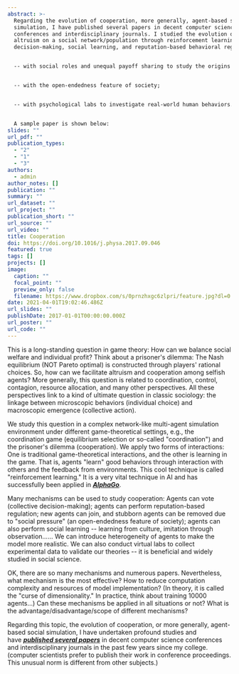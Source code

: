 ```yaml
---
abstract: >-
  Regarding the evolution of cooperation, more generally, agent-based social
  simulation, I have published several papers in decent computer science
  conferences and interdisciplinary journals. I studied the evolution of
  altruism on a social network/population through reinforcement learning, group
  decision-making, social learning, and reputation-based behavioral regulation:


  -- with social roles and unequal payoff sharing to study the origins of inequality;


  -- with the open-endedness feature of society;


  -- with psychological labs to investigate real-world human behaviors.


  A sample paper is shown below:
slides: ""
url_pdf: ""
publication_types:
  - "2"
  - "1"
  - "3"
authors:
  - admin
author_notes: []
publication: ""
summary: ""
url_dataset: ""
url_project: ""
publication_short: ""
url_source: ""
url_video: ""
title: Cooperation
doi: https://doi.org/10.1016/j.physa.2017.09.046
featured: true
tags: []
projects: []
image:
  caption: ""
  focal_point: ""
  preview_only: false
  filename: https://www.dropbox.com/s/0prnzhxgc6zlpri/feature.jpg?dl=0
date: 2021-04-01T19:02:46.486Z
url_slides: ""
publishDate: 2017-01-01T00:00:00.000Z
url_poster: ""
url_code: ""
---
```

This is a long-standing question in game theory: How can we balance social welfare and individual profit? Think about a prisoner's dilemma: The Nash equilibrium (NOT Pareto optimal) is constructed through players' rational choices. So, how can we facilitate altruism and cooperation among selfish agents? More generally, this question is related to coordination, control, contagion, resource allocation, and many other perspectives. All these perspectives link to a kind of ultimate question in classic sociology: the linkage between microscopic behaviors (individual choice) and macroscopic emergence (collective action).

We study this question in a complex network-like multi-agent simulation environment under different game-theoretical settings, e.g., the coordination game (equilibrium selection or so-called "coordination") and the prisoner's dilemma (cooperation). We apply two forms of interactions: One is traditional game-theoretical interactions, and the other is learning in the game. That is, agents "learn" good behaviors through interaction with others and the feedback from environments. This cool technique is called "reinforcement learning." It is a very vital technique in AI and has successfully been applied in ***[AlphaGo](https://deepmind.com/research/case-studies/alphago-the-story-so-far)***. 

Many mechanisms can be used to study cooperation: Agents can vote (collective decision-making); agents can perform reputation-based regulation; new agents can join, and stubborn agents can be removed due to "social pressure" (an open-endedness feature of society); agents can also perform social learning -- learning from culture, imitation through observation...... We can introduce heterogeneity of agents to make the model more realistic. We can also conduct virtual labs to collect experimental data to validate our theories -- it is beneficial and widely studied in social science.

OK, there are so many mechanisms and numerous papers. Nevertheless, what mechanism is the most effective? How to reduce computation complexity and resources of model implementation? (In theory, it is called the "curse of dimensionality." In practice, think about training 10000 agents...) Can these mechanisms be applied in all situations or not? What is the advantage/disadvantage/scope of different mechanisms?

Regarding this topic, the evolution of cooperation, or more generally, agent-based social simulation, I have undertaken profound studies and have ***[published several papers](https://scholar.google.com/citations?user=pSdfiCYAAAAJ&hl=en)*** in decent computer science conferences and interdisciplinary journals in the past few years since my college. (computer scientists prefer to publish their work in conference proceedings. This unusual norm is different from other subjects.)